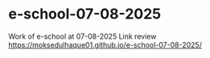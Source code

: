 # e-school-07-08-2025
Work of e-school at 07-08-2025
Link review
https://moksedulhaque01.github.io/e-school-07-08-2025/
